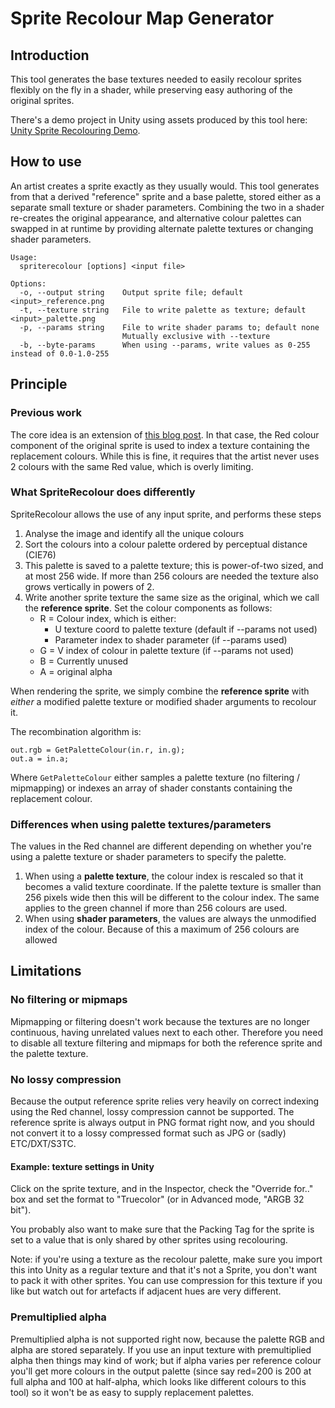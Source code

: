 # Sprite Recolour Map Generator

## Introduction

This tool generates the base textures needed to easily recolour 
sprites flexibly on the fly in a shader, while preserving easy authoring of the 
original sprites.

There's a demo project in Unity using assets produced by this tool here:
[Unity Sprite Recolouring Demo](https://github.com/sinbad/SpriteRecolourUnity).

## How to use

An artist creates a sprite exactly as they usually would. This tool generates
from that a derived "reference" sprite and a base palette, stored either as a
separate small texture or shader parameters. Combining the two in a shader
re-creates the original appearance, and alternative colour palettes can swapped 
in at runtime by providing alternate palette textures or changing shader 
parameters.

```
Usage:
  spriterecolour [options] <input file>

Options:
  -o, --output string    Output sprite file; default <input>_reference.png
  -t, --texture string   File to write palette as texture; default <input>_palette.png
  -p, --params string    File to write shader params to; default none
                         Mutually exclusive with --texture
  -b, --byte-params      When using --params, write values as 0-255 instead of 0.0-1.0-255
```

## Principle

### Previous work

The core idea is an extension of [this blog post](https://gamedevelopment.tutsplus.com/tutorials/how-to-use-a-shader-to-dynamically-swap-a-sprites-colors--cms-25129). In that
case, the Red colour component of the original sprite is used to index a 
texture containing the replacement colours. While this is fine, it requires that
the artist never uses 2 colours with the same Red value, which is overly 
limiting.

### What SpriteRecolour does differently

SpriteRecolour allows the use of any input sprite, and performs these steps

1. Analyse the image and identify all the unique colours
2. Sort the colours into a colour palette ordered by perceptual distance (CIE76)
3. This palette is saved to a palette texture; this is power-of-two sized, and
   at most 256 wide. If more than 256 colours are needed the texture also grows
   vertically in powers of 2.
4. Write another sprite texture the same size as the original, which we call the
   **reference sprite**. Set the colour components as follows:
   * R = Colour index, which is either:
     * U texture coord to palette texture (default if --params not used)
     * Parameter index to shader parameter (if --params used)
   * G = V index of colour in palette texture (if --params not used)
   * B = Currently unused
   * A = original alpha

When rendering the sprite, we simply combine the **reference sprite** with 
*either* a modified palette texture or modified shader arguments to recolour it. 

The recombination algorithm is:

```
out.rgb = GetPaletteColour(in.r, in.g);
out.a = in.a;
```

Where `GetPaletteColour` either samples a palette texture (no filtering /
mipmapping) or indexes an array of shader constants containing the replacement
colour.

### Differences when using palette textures/parameters
The values in the Red channel are different depending on whether you're using
a palette texture or shader parameters to specify the palette. 

1. When using a **palette texture**, the colour index is rescaled so that it
   becomes a valid texture coordinate. If the palette texture is smaller than
   256 pixels wide then this will be different to the colour index. The same
   applies to the green channel if more than 256 colours are used.
2. When using **shader parameters**, the values are always the unmodified index
   of the colour. Because of this a maximum of 256 colours are allowed

## Limitations

### No filtering or mipmaps

Mipmapping or filtering doesn't work because the textures are no longer continuous,
having unrelated values next to each other. Therefore you need to disable all
texture filtering and mipmaps for both the reference sprite and the palette
texture.

### No lossy compression

Because the output reference sprite relies very heavily on correct indexing 
using the Red channel, lossy compression cannot be supported. The reference
sprite is always output in PNG format right now, and you should not convert it
to a lossy compressed format such as JPG or (sadly) ETC/DXT/S3TC. 

#### Example: texture settings in Unity
Click on the sprite texture, and in the Inspector, check the "Override for.."
box and set the format to "Truecolor" (or in Advanced mode, "ARGB 32 bit"). 

You probably also want to make sure that the Packing Tag for the sprite is set
to a value that is only shared by other sprites using recolouring.

Note: if you're using a texture as the recolour palette, make sure you import
this into Unity as a regular texture and that it's not a Sprite, you don't want
to pack it with other sprites. You can use compression for this texture if you
like but watch out for artefacts if adjacent hues are very different.

### Premultiplied alpha

Premultiplied alpha is not supported right now, because the palette RGB and
alpha are stored separately. If you use an input texture with premultiplied
alpha then things may kind of work; but if alpha varies per reference colour
you'll get more colours in the output palette (since say red=200 is 200 at full
alpha and 100 at half-alpha, which looks like different colours to this tool)
so it won't be as easy to supply replacement palettes.
